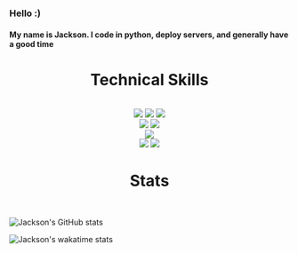 ### Hello :)
#### My name is Jackson. I code in python, deploy servers, and generally have a good time

<div align='center'>
  <h1>Technical Skills</h1><br>
  <img src = "https://img.shields.io/badge/-HTML5-E34F26?style=flat&logo=html5&logoColor=white"> <img src = "https://img.shields.io/badge/-CSS3-1572B6?style=flat&logo=css3&logoColor=white"> <img src="https://img.shields.io/badge/-Bootstrap-563D7C?style=flat&logo=bootstrap&logoColor=white"> <br />
  <img src="https://img.shields.io/badge/-django-black?style=flat&logo=django"> <img src="https://img.shields.io/badge/-Flask-0d7963?style=flat&logo=flask&logoColor=white"> <br/>
  <img src="https://img.shields.io/badge/-Python%203-black?style=flat&logo=python&logoColor=white"> <br/>
  <img src="https://img.shields.io/badge/-Problem%20Solving-ffa804?style=flat"> <img src="https://img.shields.io/badge/-Database%20Management-4d008f?style=flat"> <br>
</div>

<div align='center'>
  <h1>Stats</h1><br>
</div>

![Jackson's GitHub stats](https://github-readme-stats.vercel.app/api?username=jchoyce&count_private=true&include_all_commits=true&bg_color=0D1117&text_color=F3F3F3&title_color=E1E1E1)

![Jackson's wakatime stats](https://github-readme-stats.vercel.app/api/wakatime?username=jchoyce&bg_color=0D1117&text_color=848A90&title_color=FFFFFF)

<!-- ![Top Langs](https://github-readme-stats.vercel.app/api/top-langs/?username=jchoyce&layout=compact) -->
